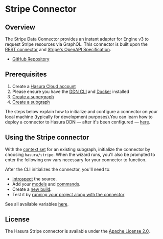 # Stripe Connector

## Overview

The Stripe Data Connector provides an instant adapter for Engine v3 to request Stripe resources via GraphQL. This connector is built upon the [REST connector](https://github.com/hasura/ndc-rest) and [Stripe's OpenAPI Specification](https://github.com/stripe/openapi).

- [GitHub Repository](https://github.com/hasura/ndc-stripe)

## Prerequisites

1. Create a [Hasura Cloud account](https://console.hasura.io)
2. Please ensure you have the [DDN CLI](https://hasura.io/docs/3.0/cli/installation) and
   [Docker](https://docs.docker.com/engine/install/) installed
3. [Create a supergraph](https://hasura.io/docs/3.0/getting-started/init-supergraph)
4. [Create a subgraph](https://hasura.io/docs/3.0/getting-started/init-subgraph)

The steps below explain how to initialize and configure a connector on your local machine (typically for development
purposes).You can learn how to deploy a connector to Hasura DDN — after it's been configured —
[here](https://hasura.io/docs/3.0/getting-started/deployment/deploy-a-connector).

## Using the Stripe connector

With the [context set](https://hasura.io/docs/3.0/cli/commands/ddn_context_set/) for an existing subgraph, initialize
the connector by choosing `hasura/stripe`. When the wizard runs, you'll also be prompted to enter the following env
vars necessary for your connector to function.

After the CLI initializes the connector, you'll need to:

- [Introspect](https://hasura.io/docs/3.0/cli/commands/ddn_connector_introspect) the source.
- Add your [models](https://hasura.io/docs/3.0/cli/commands/ddn_model_add) and
  [commands](https://hasura.io/docs/3.0/cli/commands/ddn_command_add).
- Create a [new build](https://hasura.io/docs/3.0/cli/commands/ddn_supergraph_build_local).
- Test it by [running your project along with the connector](https://hasura.io/docs/3.0/cli/commands/ddn_run#examples)

See all available variables [here](https://github.com/hasura/ndc-stripe#environment-variables).

## License

The Hasura Stripe connector is available under the [Apache License 2.0](https://www.apache.org/licenses/LICENSE-2.0).
